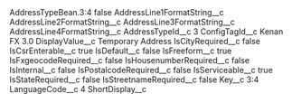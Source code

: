 <?xml version="1.0" encoding="UTF-8"?>
<CustomMetadata xmlns="http://soap.sforce.com/2006/04/metadata" xmlns:xsi="http://www.w3.org/2001/XMLSchema-instance" xmlns:xsd="http://www.w3.org/2001/XMLSchema">
    <label>AddressTypeBean.3:4</label>
    <protected>false</protected>
    <values>
        <field>AddressLine1FormatString__c</field>
        <value xsi:nil="true"/>
    </values>
    <values>
        <field>AddressLine2FormatString__c</field>
        <value xsi:nil="true"/>
    </values>
    <values>
        <field>AddressLine3FormatString__c</field>
        <value xsi:nil="true"/>
    </values>
    <values>
        <field>AddressLine4FormatString__c</field>
        <value xsi:nil="true"/>
    </values>
    <values>
        <field>AddressTypeId__c</field>
        <value xsi:type="xsd:string">3</value>
    </values>
    <values>
        <field>ConfigTagId__c</field>
        <value xsi:type="xsd:string">Kenan FX 3.0</value>
    </values>
    <values>
        <field>DisplayValue__c</field>
        <value xsi:type="xsd:string">Temporary Address</value>
    </values>
    <values>
        <field>IsCityRequired__c</field>
        <value xsi:type="xsd:string">false</value>
    </values>
    <values>
        <field>IsCsrEnterable__c</field>
        <value xsi:type="xsd:string">true</value>
    </values>
    <values>
        <field>IsDefault__c</field>
        <value xsi:type="xsd:string">false</value>
    </values>
    <values>
        <field>IsFreeform__c</field>
        <value xsi:type="xsd:string">true</value>
    </values>
    <values>
        <field>IsFxgeocodeRequired__c</field>
        <value xsi:type="xsd:string">false</value>
    </values>
    <values>
        <field>IsHousenumberRequired__c</field>
        <value xsi:type="xsd:string">false</value>
    </values>
    <values>
        <field>IsInternal__c</field>
        <value xsi:type="xsd:string">false</value>
    </values>
    <values>
        <field>IsPostalcodeRequired__c</field>
        <value xsi:type="xsd:string">false</value>
    </values>
    <values>
        <field>IsServiceable__c</field>
        <value xsi:type="xsd:string">true</value>
    </values>
    <values>
        <field>IsStateRequired__c</field>
        <value xsi:type="xsd:string">false</value>
    </values>
    <values>
        <field>IsStreetnameRequired__c</field>
        <value xsi:type="xsd:string">false</value>
    </values>
    <values>
        <field>Key__c</field>
        <value xsi:type="xsd:string">3:4</value>
    </values>
    <values>
        <field>LanguageCode__c</field>
        <value xsi:type="xsd:string">4</value>
    </values>
    <values>
        <field>ShortDisplay__c</field>
        <value xsi:nil="true"/>
    </values>
</CustomMetadata>
